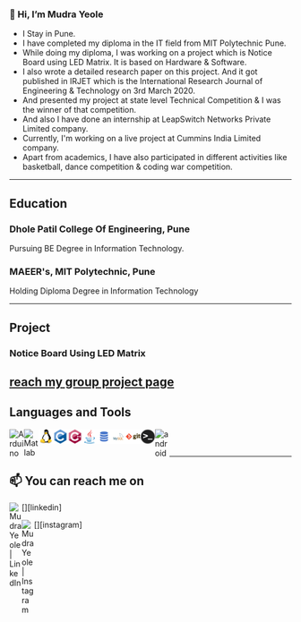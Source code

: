 ### 👋 Hi, I’m Mudra Yeole
- I Stay in Pune.
- I have completed my diploma in the IT field from MIT Polytechnic Pune.
- While doing my diploma, I was working on a project which is Notice Board using LED Matrix. It is based on Hardware & Software.
- I also wrote a detailed research paper on this project. And it got published in IRJET which is the International Research Journal of Engineering & Technology on 3rd March 2020.
- And presented my project at state level Technical Competition & I was the winner of that competition.
- And also I have done an internship at LeapSwitch Networks Private Limited company.
- Currently, I'm working on a live project at Cummins India Limited company.
- Apart from academics, I have also participated in different activities like basketball, dance competition & coding war competition.

---

## Education
### Dhole Patil College Of Engineering, Pune
Pursuing BE Degree in Information Technology.

### MAEER's, MIT Polytechnic, Pune
Holding Diploma Degree in Information Technology

---
## Project
### Notice Board Using LED Matrix
[reach my group project page](https://www.electronicwings.com/users/mudrayeole24/profile#user-projects)
---

## Languages and Tools

[<img align="left" alt="Arduino" width="26px" src="https://cdn.worldvectorlogo.com/logos/arduino-1.svg" />][Arduino]
[<img align="left" alt="Matlab" width="26px" src="https://upload.wikimedia.org/wikipedia/commons/2/21/Matlab_Logo.png" />][Matlab]
[<img align="left" alt="Linux" width="26px" src="https://raw.githubusercontent.com/devicons/devicon/master/icons/linux/linux-original.svg" />][Linux]
[<img align="left" alt="C-language" width="26px" src="https://raw.githubusercontent.com/devicons/devicon/master/icons/c/c-original.svg" />][C-language]
[<img align="left" alt="C++" width="26px" src="https://raw.githubusercontent.com/devicons/devicon/master/icons/cplusplus/cplusplus-original.svg" />][C++]
[<img align="left" alt="Java" width="26px" src="https://raw.githubusercontent.com/devicons/devicon/master/icons/java/java-original.svg" />][Java]
[<img align="left" alt="SQL" width="26px" src="https://raw.githubusercontent.com/github/explore/80688e429a7d4ef2fca1e82350fe8e3517d3494d/topics/sql/sql.png" />][SQL]
[<img align="left" alt="MySQL" width="26px" src="https://raw.githubusercontent.com/github/explore/80688e429a7d4ef2fca1e82350fe8e3517d3494d/topics/mysql/mysql.png" />][MySQL]
[<img align="left" alt="Git" width="26px" src="https://raw.githubusercontent.com/github/explore/80688e429a7d4ef2fca1e82350fe8e3517d3494d/topics/git/git.png" />][Git]
[<img align="left" alt="Terminal" width="26px" src="https://raw.githubusercontent.com/github/explore/80688e429a7d4ef2fca1e82350fe8e3517d3494d/topics/terminal/terminal.png" />][Terminal]
[<img align="left" alt="android" width="26px" src="https://developer.android.com/images/landing/android-logo.svg" />][android]
<br>
</br>

---

## 📫 You can reach me on
[<img align="left" alt="MudraYeole | LinkedIn" width="22px" src="https://cdn.jsdelivr.net/npm/simple-icons@v3/icons/linkedin.svg" />][linkedin]

[<img align="left" alt="MudraYeole | Instagram" width="22px" src="https://cdn.jsdelivr.net/npm/simple-icons@v3/icons/instagram.svg" />][instagram]

[android]: https://developer.android.com/studio
[Terminal]: https://ubuntu.com/tutorials/command-line-for-beginners#1-overview
[Git]: https://git-scm.com/
[MySQL]: https://www.mysql.com/
[SQL]: https://www.mysql.com/
[Java]: https://www.javascript.com/
[C++]: https://www.w3schools.com/CPP/default.asp
[C-language]: https://www.javatpoint.com/c-programming-language-tutorial
[Linux]: https://www.linux.org/
[Matlab]: https://in.mathworks.com/products/get-matlab.html
[Arduino]: https://www.arduino.cc/
